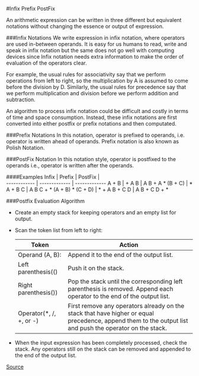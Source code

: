 #Infix Prefix PostFix

An arithmetic expression can be written in three different but equivalent notations without changing the essence or output of expression.

###Infix Notations
We write expression in infix notation, where operators are used in-between operands. It is easy for us humans to read, write and speak in infix notation 
but the same does not go well with computing devices since Infix notation needs extra information to make the order of evaluation of the operators clear. 

For example, the usual rules for associativity say that we perform operations from left to right, so the multiplication by A is assumed to come before the division by D. Similarly, the usual rules for precedence say that we perform multiplication and division before we perform addition and subtraction.

An algorithm to process infix notation could be difficult and costly in terms of time and space consumption.
Instead, these infix notations are first converted into either postfix or prefix notations and then computated.

###Prefix Notations
In this notation, operator is prefixed to operands, i.e. operator is written ahead of operands. Prefix notation is also known as Polish Notation.

###PostFix Notation
  In this notation style, operator is postfixed to the operands i.e., operator is written after the operands. 

####Examples
Infix | Prefix | PostFix |  
------------ | ------------- | -------------
A + B | + A B | A B +
A * (B + C) |	* A + B C |	A B C + *
(A + B) * (C + D) |	* + A B + C D | A B + C D + *


###Postfix Evaluation Algorithm
 
* Create an empty stack for keeping operators and an empty list for output.
* Scan the token list from left to right:
 
  Token | Action
    ------------ | -------------
    Operand (A, B): | Append it to the end of the output list.
    Left parenthesis(() | Push it on the stack.
    Right parenthesis()) | Pop the stack until the corresponding left parenthesis is removed. Append each operator to the end of the output list.
    Operator(*, /, +, or -) | First remove any operators already on the stack that have higher or equal precedence, append them to the output list and push the operator on the stack. 

* When the input expression has been completely processed, check the stack. Any operators still on the stack can be removed and appended to the end of the output list.
 
 
[Source](https://www.tutorialspoint.com/data_structures_algorithms/expression_parsing.htm)
